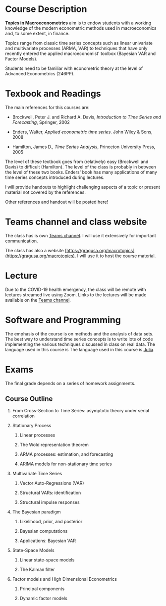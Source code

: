 
Course Description 
==================
**Topics in Macroeconometrics** aim is to endow students with a working knowledge of the modern econometric methods used in macroeconomics and, to some extent, in finance.

Topics range from classic time series concepts such as linear univariate and multivariate processes (ARMA, VAR) to techniques that have only recently entered the applied macroeconomist' toolbox (Bayesian VAR and Factor Models).


Students need to be familiar with econometric theory at the level of Advanced Econometrics (246PP).

Texbook and Readings 
====================

The main references for this courses are:

-   Brockwell, Peter J. and Richard A. Davis, *Introduction to Time Series and Forecasting*, Springer, 2002

-   Enders, Walter, *Applied econometric time series*. John Wiley & Sons, 2008

-   Hamilton, James D., *Time Series Analysis*, Princeton University Press, 2005

The level of these textbook goes from (relatively) easy (Brockwell and Davis) to difficult (Hamilton). The level of the class is probably in between the level of these two books. Enders' book has many applications of many time series concepts introduced during lectures.

I will provide handouts to highlight challenging aspects of a topic or present material not covered by the references. 

Other references and handout will be posted here!


Teams channel and class website 
===============================

The class has is own [Teams channel](https://teams.microsoft.com/l/team/19%3a4dd78435d16646d9b6fe8d18c37e3dcb%40thread.tacv2/conversations?groupId=7af25703-eb1a-4d6f-9aee-341aef9e1121&tenantId=c7456b31-a220-47f5-be52-473828670aa1). I will use it extensively for important communication.

The class has also a website [https://gragusa.org/macrotopics](https://gragusa.org/macrotopics). I will use it to host the course material.

Lecture 
=======

Due to the COVID-19 health emergency, the class will be remote with lectures streamed live using Zoom. Links to the lectures will be made available on the [Teams channel](https://teams.microsoft.com/l/team/19%3a4dd78435d16646d9b6fe8d18c37e3dcb%40thread.tacv2/conversations?groupId=7af25703-eb1a-4d6f-9aee-341aef9e1121&tenantId=c7456b31-a220-47f5-be52-473828670aa1).

Software and Programming 
========================

The emphasis of the course is on methods and the analysis of data sets. The best way to understand time series concepts is to write lots of code implementing the various techniques discussed in class on real data. The language used in this course is The language used in this course is [Julia](https://julialang.org).

Exams 
=====

The final grade depends on a series of homework assignments.


Course Outline 
--------------

1.  From Cross-Section to Time Series: asymptotic theory under serial correlation

2.  Stationary Process

    1.  Linear processes

    2.  The Wold representation theorem

    3.  ARMA processes: estimation, and forecasting

    4.  ARIMA models for non-stationary time series

3.  Multivariate Time Series

    1.  Vector Auto-Regressions (VAR)

    2.  Structural VARs: identification

    3.  Structural impulse responses

4.  The Bayesian paradigm

    1.  Likelihood, prior, and posterior

    2.  Bayesian computations

    3.  Applications: Bayesian VAR

5.  State-Space Models

    1.  Linear state-space models

    2.  The Kalman filter

6.  Factor models and High Dimensional Econometrics

    1.  Principal components

    2.  Dynamic factor models
